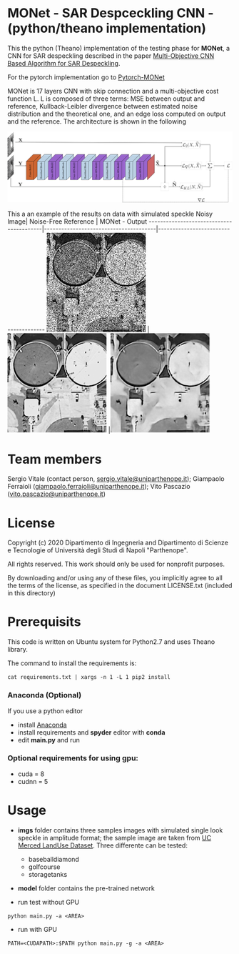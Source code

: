 # MONet - SAR Despceckling CNN - (python/theano implementation)

This the python (Theano) implementation of the testing phase for **MONet**, a CNN for SAR despeckling described in the paper
[Multi-Objective CNN Based Algorithm for SAR
Despeckling](https://ieeexplore.ieee.org/document/9261137).

For the pytorch implementation go to [Pytorch-MONet](https://github.com/impress-parthenope/MONet--Analysis-on-the-Building-of-Training-Datatset-for-Deep-Learning-SAR-Despeckling/)

MONet is 17 layers CNN with skip connection and a multi-objective cost function L. L is composed of three terms: MSE between output and reference, Kullback-Leibler divergence between estimated noise distribution and the theoretical one, and an edge loss computed on output and the reference. The architecture is shown in the following

![net](/samples/net-1.png)

This a an example of the results on data with simulated speckle
 Noisy Image| Noise-Free Reference | MONet - Output 
-----------------------------------------|---------------------------------------|--------------------------------------
![img1](/samples/storagetanks_noisy.png) |![img2](/samples/storagetanks_ref.png) |![img3](/samples/storagetanks_out.png)

# Team members
 Sergio Vitale    (contact person, sergio.vitale@uniparthenope.it);
 Giampaolo Ferraioli (giampaolo.ferraioli@uniparthenope.it);
 Vito Pascazio (vito.pascazio@uniparthenope.it)
 
# License
Copyright (c) 2020 Dipartimento di Ingegneria and Dipartimento di Scienze e Tecnologie of Università degli Studi di Napoli "Parthenope".

All rights reserved. This work should only be used for nonprofit purposes.

By downloading and/or using any of these files, you implicitly agree to all the
terms of the license, as specified in the document LICENSE.txt
(included in this directory)

# Prerequisits
This code is written on Ubuntu system for Python2.7 and uses Theano library.

The command to install the requirements is: 

```
cat requirements.txt | xargs -n 1 -L 1 pip2 install
```

### Anaconda (Optional)
If you use a python editor
* install [Anaconda](https://repo.anaconda.com/archive/)
* install requirements and **spyder** editor with **conda**
* edit **main.py** and run

### Optional requirements for using gpu:
* cuda = 8 
* cudnn = 5


# Usage 
* **imgs** folder contains three samples images with simulated single look speckle in amplitude format;
the sample image are taken from [UC Merced LandUse Dataset](http://weegee.vision.ucmerced.edu/datasets/landuse.html).
Three differente <AREA> can be tested:
     * baseballdiamond
     * golfcourse
     * storagetanks

* **model** folder contains the pre-trained network
* run test without GPU
```
python main.py -a <AREA>
```
* run with GPU
```
PATH=<CUDAPATH>:$PATH python main.py -g -a <AREA>
```
